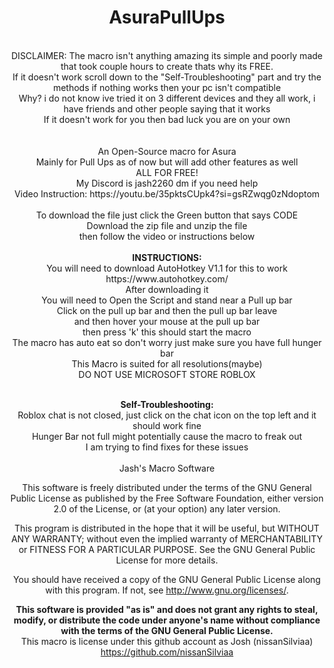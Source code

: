 

<div align="center">
<h1>AsuraPullUps</h1>
<br>
DISCLAIMER: The macro isn't anything amazing its simple and poorly made that took couple hours to create thats why its FREE.<br>
If it doesn't work scroll down to the "Self-Troubleshooting" part and try the methods if nothing works then your pc isn't compatible<br>
Why? i do not know ive tried it on 3 different devices and they all work, i have friends and other people saying that it works<br>
If it doesn't work for you then bad luck you are on your own<br>
<br>
<br>
An Open-Source macro for Asura<br>
Mainly for Pull Ups as of now but will add other features as well<br>
ALL FOR FREE!<br>
My Discord is jash2260 dm if you need help<br>
Video Instruction: https://youtu.be/35pktsCUpk4?si=gsRZwqg0zNdoptom<br>
<br>
  To download the file just click the Green button that says CODE<br>
  Download the zip file and unzip the file<br>
  then follow the video or instructions below<br>
<br>
<b>INSTRUCTIONS:</b>
<br>
You will need to download AutoHotkey V1.1 for this to work https://www.autohotkey.com/<br>
After downloading it<br>
You will need to Open the Script and stand near a Pull up bar<br>
Click on the pull up bar and then the pull up bar leave<br>
and then hover your mouse at the pull up bar<br>
then press 'k' this should start the macro<br>
The macro has auto eat so don't worry just make sure you have full hunger bar<br>
This Macro is suited for all resolutions(maybe)<br>
  DO NOT USE MICROSOFT STORE ROBLOX <br>
<br>



<b>Self-Troubleshooting:</b><br>
Roblox chat is not closed, just click on the chat icon on the top left and it should work fine<br>
Hunger Bar not full might potentially cause the macro to freak out<br>
I am trying to find fixes for these issues<br>
<br>
Jash's Macro Software

This software is freely distributed under the terms of the GNU General Public License as published by the Free Software Foundation, either version 2.0 of the License, or (at your option) any later version.

This program is distributed in the hope that it will be useful, but WITHOUT ANY WARRANTY; without even the implied warranty of MERCHANTABILITY or FITNESS FOR A PARTICULAR PURPOSE. See the GNU General Public License for more details.

You should have received a copy of the GNU General Public License along with this program. If not, see <http://www.gnu.org/licenses/>.

<b>This software is provided "as is" and does not grant any rights to steal, modify, or distribute the code under anyone's name without compliance with the terms of the GNU General Public License.</b><br>
This macro is license under this github account as Josh (nissanSilviaa) https://github.com/nissanSilviaa<br>

</div>

